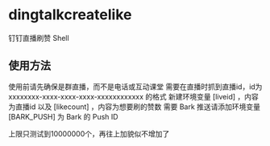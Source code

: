 # dingtalkcreatelike
钉钉直播刷赞 Shell

## 使用方法
使用前请先确保是群直播，而不是电话或互动课堂
需要在直播时抓到直播id，id为 xxxxxxxx-xxxx-xxxx-xxxx-xxxxxxxxxxxx 的格式
新建环境变量 [liveid] ，内容为直播id
以及 [likecount] ，内容为想要刷的赞数
需要 Bark 推送请添加环境变量 [BARK_PUSH] 为 Bark 的 Push ID

上限只测试到10000000个，再往上加貌似不增加了

